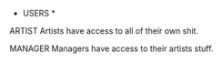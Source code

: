 * USERS *

ARTIST
Artists have access to all of their own shit.

MANAGER
Managers have access to their artists stuff.

<!-- AGENTS
Agents have access to their artists stuff.

TEAMMATES
Teammates have access to what Managers and Agents allow. -->
